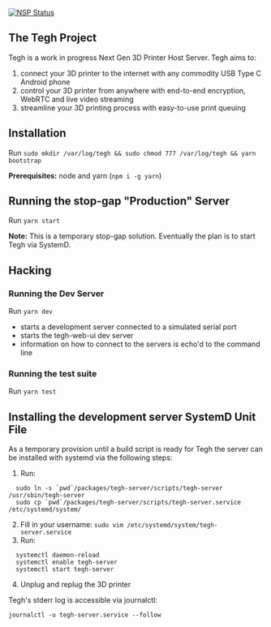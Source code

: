 [![NSP Status](https://nodesecurity.io/orgs/tegh/projects/24e090c8-8a9b-4827-a224-6e638b70df50/badge)](https://nodesecurity.io/orgs/tegh/projects/24e090c8-8a9b-4827-a224-6e638b70df50)

## The Tegh Project

Tegh is a work in progress Next Gen 3D Printer Host Server. Tegh aims to:
1. connect your 3D printer to the internet with any commodity USB Type C Android phone
2. control your 3D printer from anywhere with end-to-end encryption, WebRTC and live video streaming
3. streamline your 3D printing process with easy-to-use print queuing

## Installation

Run `sudo mkdir /var/log/tegh && sudo chmod 777 /var/log/tegh && yarn bootstrap`

**Prerequisites:** node and yarn (`npm i -g yarn`)

## Running the stop-gap "Production" Server

Run `yarn start`

**Note:** This is a temporary stop-gap solution. Eventually the plan is to start
Tegh via SystemD.

## Hacking

### Running the Dev Server

Run `yarn dev`

* starts a development server connected to a simulated serial port
* starts the tegh-web-ui dev server
* information on how to connect to the servers is echo'd to the command line

### Running the test suite

Run `yarn test`

## Installing the development server SystemD Unit File

As a temporary provision until a build script is ready for Tegh the server can be installed with systemd via the following steps:

1. Run:
  ```
    sudo ln -s `pwd`/packages/tegh-server/scripts/tegh-server /usr/sbin/tegh-server
    sudo cp `pwd`/packages/tegh-server/scripts/tegh-server.service /etc/systemd/system/
  ```
2. Fill in your username: `sudo vim /etc/systemd/system/tegh-server.service`
3. Run:
  ```
    systemctl daemon-reload
    systemctl enable tegh-server
    systemctl start tegh-server
  ```
4. Unplug and replug the 3D printer

Tegh's stderr log is accessible via journalctl:

`journalctl -u tegh-server.service --follow`
